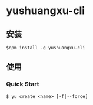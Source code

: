 # yushuangxu-cli
## 安装
`$npm install -g yushuangxu-cli `

## 使用

### Quick Start
` $ yu create <name> [-f|--force] `
